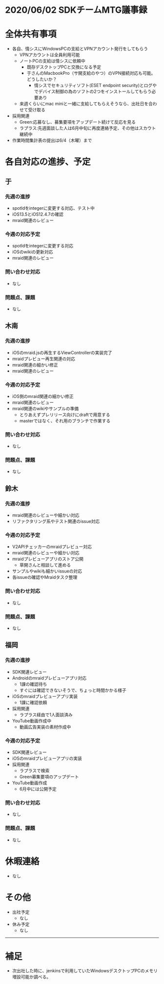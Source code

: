 # 2020/06/02 SDKチームMTG議事録

# 全体共有事項
- 各自、情シスにWindowsPCの支給とVPNアカウント発行をしてもらう
  - VPNアカウントは全員利用可能
  - ノートPCの支給は情シスに依頼中
    - 既存デスクトップPCと交換になる予定
    - 于さんのMacbookPro（サ開支給のやつ）のVPN接続対応も可能。どうしたいか？
      - 情シスでセキュリティソフト(ESET endpoint security)とログやでデバイス制御の為のソフトの2つをインストールしてもらう必要あり
  - 来週くらいにmac miniと一緒に支給してもらえそうなら、出社日を合わせて受け取る
- 採用関連
  - Green:応募なし、募集要項をアップデート続けて反応を見る
  - ラプラス:先週面談した人は6月中旬に再度連絡予定、その他はスカウト継続中
- 作業時間集計表の提出は6/4（木曜）まで


# 各自対応の進捗、予定
## 于
### 先週の進捗
- spotIdをintegerに変更する対応、テスト中
- iOS13.5とiOS12.4.7の確認
- mraid関連のレビュー

### 今週の対応予定
- spotIdをintegerに変更する対応
- iOSのwikiの更新対応
- mraid関連のレビュー

### 問い合わせ対応
- なし

### 問題点、課題
- なし

## 木南
### 先週の進捗
- iOSのmraid.jsの再生するViewControllerの実装完了
- mraidプレビュー再生関連の対応
- mraid関連の細かい修正
- mraid関連のレビュー

### 今週の対応予定
- iOS側のmraid関連の細かい修正
- mraid関連のレビュー
- mraid関連のwikiやサンプルの準備
  - とりあえずプレリリース向けにdraftで用意する
  - masterではなく、それ用のブランチで作業する

### 問い合わせ対応
- なし

### 問題点、課題
- なし

## 鈴木
### 先週の進捗
- mraid関連のレビューや細かい対応
- リファクタリング系やテスト関連のissue対応

### 今週の対応予定
- V2APIチェッカーのmraidプレビュー対応
- mraid関連のレビューや細かい対応
- mraidプレビューアプリのストア公開
  - 草開さんと相談して進める
- サンプルやwikiも細かいissueの対応
- 各issueの確認やMraidタスク整理

### 問い合わせ対応
- なし

### 問題点、課題
- なし

## 福岡
### 先週の進捗
- SDK関連レビュー
- Androidのmraidプレビューアプリ対応
  - 1課の確認待ち
  - すぐには確認できないそうで、ちょっと時間かかる様子
- iOSのmraidプレビューアプリ実装
  - 1課に確認依頼
- 採用関連
  - ラプラス経由で1人面談済み
- YouTube動画作成中
  - 動画広告実装の素材作成中

### 今週の対応予定
- SDK関連レビュー
- iOSのmraidプレビューアプリの実装
- 採用関連
  - ラプラスで検索
  - Green募集要項のアップデート
- YouTube動画作成
  - 6月中には公開予定

### 問い合わせ対応
- なし

### 問題点、課題
- なし

# 休暇連絡
- なし

# その他
- 出社予定
  - なし
- 休み予定
  - なし

----

# 補足
- 次出社した時に、jenkinsで利用していたWindowsデスクトップPCのメモリ増設可能か調べる。
